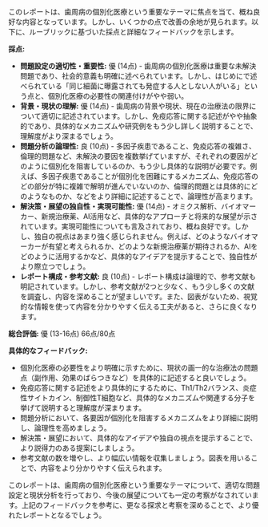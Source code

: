 このレポートは、歯周病の個別化医療という重要なテーマに焦点を当て、概ね良好な内容となっています。しかし、いくつかの点で改善の余地が見られます。以下に、ルーブリックに基づいた採点と詳細なフィードバックを示します。

**採点:**

* **問題設定の適切性・重要性:** 優 (14点) - 歯周病の個別化医療は重要な未解決問題であり、社会的意義も明確に述べられています。しかし、はじめにで述べられている「同じ細菌に曝露されても発症する人としない人がいる」という点と、個別化医療の必要性の関連付けがやや弱い。
* **背景・現状の理解:** 優 (14点) - 歯周病の背景や現状、現在の治療法の限界について適切に記述されています。しかし、免疫応答に関する記述がやや抽象的であり、具体的なメカニズムや研究例をもう少し詳しく説明することで、理解度がより深まるでしょう。
* **問題分析の論理性:** 良 (10点) - 多因子疾患であること、免疫応答の複雑さ、倫理的問題など、未解決の要因を複数挙げていますが、それぞれの要因がどのように個別化を阻害しているのか、もう少し具体的な説明が必要です。例えば、多因子疾患であることが個別化を困難にするメカニズム、免疫応答のどの部分が特に複雑で解明が進んでいないのか、倫理的問題とは具体的にどのようなものか、などをより詳細に記述することで、論理性が高まります。
* **解決策・展望の独自性・実現可能性:** 優 (14点) - オミクス解析、バイオマーカー、新規治療薬、AI活用など、具体的なアプローチと将来的な展望が示されています。実現可能性についても言及されており、概ね良好です。しかし、独自の視点はあまり強く感じられません。例えば、どのようなバイオマーカーが有望と考えられるか、どのような新規治療薬が期待されるか、AIをどのように活用するかなど、具体的なアイデアを提示することで、独自性がより際立つでしょう。
* **レポート構成・参考文献:** 良 (10点) - レポート構成は論理的で、参考文献も明記されています。しかし、参考文献が2つと少なく、もう少し多くの文献を調査し、内容を深めることが望ましいです。また、図表がないため、視覚的な情報を使って内容を分かりやすく伝える工夫があると、さらに良くなります。

**総合評価:** 優 (13-16点)  66点/80点


**具体的なフィードバック:**

* 個別化医療の必要性をより明確に示すために、現状の画一的な治療法の問題点（副作用、効果のばらつきなど）を具体的に記述すると良いでしょう。
* 免疫応答に関する記述をより具体的にするために、Th1/Th2バランス、炎症性サイトカイン、制御性T細胞など、具体的なメカニズムや関連する分子を挙げて説明すると理解度が深まります。
* 問題分析において、各要因が個別化を阻害するメカニズムをより詳細に説明し、論理性を高めましょう。
* 解決策・展望において、具体的なアイデアや独自の視点を提示することで、より説得力のある提案にしましょう。
* 参考文献の数を増やし、より幅広い情報を収集しましょう。図表を用いることで、内容をより分かりやすく伝えられます。


このレポートは、歯周病の個別化医療という重要なテーマについて、適切な問題設定と現状分析を行っており、今後の展望についても一定の考察がなされています。上記のフィードバックを参考に、更なる探求と考察を深めることで、より優れたレポートとなるでしょう。
